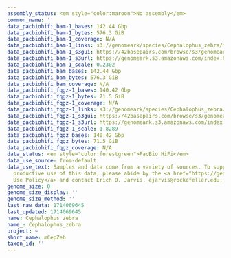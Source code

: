 ```yaml
---
assembly_status: <em style="color:maroon">No assembly</em>
common_name: ''
data_pacbiohifi_bam-1_bases: 142.44 Gbp
data_pacbiohifi_bam-1_bytes: 576.3 GiB
data_pacbiohifi_bam-1_coverage: N/A
data_pacbiohifi_bam-1_links: s3://genomeark/species/Cephalophus_zebra/mCepZeb1/genomic_data/pacbio_hifi/<br>
data_pacbiohifi_bam-1_s3gui: https://42basepairs.com/browse/s3/genomeark/species/Cephalophus_zebra/mCepZeb1/genomic_data/pacbio_hifi/
data_pacbiohifi_bam-1_s3url: https://genomeark.s3.amazonaws.com/index.html?prefix=species/Cephalophus_zebra/mCepZeb1/genomic_data/pacbio_hifi/
data_pacbiohifi_bam-1_scale: 0.2302
data_pacbiohifi_bam_bases: 142.44 Gbp
data_pacbiohifi_bam_bytes: 576.3 GiB
data_pacbiohifi_bam_coverage: N/A
data_pacbiohifi_fqgz-1_bases: 140.42 Gbp
data_pacbiohifi_fqgz-1_bytes: 71.5 GiB
data_pacbiohifi_fqgz-1_coverage: N/A
data_pacbiohifi_fqgz-1_links: s3://genomeark/species/Cephalophus_zebra/mCepZeb1/genomic_data/pacbio_hifi/<br>
data_pacbiohifi_fqgz-1_s3gui: https://42basepairs.com/browse/s3/genomeark/species/Cephalophus_zebra/mCepZeb1/genomic_data/pacbio_hifi/
data_pacbiohifi_fqgz-1_s3url: https://genomeark.s3.amazonaws.com/index.html?prefix=species/Cephalophus_zebra/mCepZeb1/genomic_data/pacbio_hifi/
data_pacbiohifi_fqgz-1_scale: 1.8289
data_pacbiohifi_fqgz_bases: 140.42 Gbp
data_pacbiohifi_fqgz_bytes: 71.5 GiB
data_pacbiohifi_fqgz_coverage: N/A
data_status: <em style="color:forestgreen">PacBio HiFi</em>
data_use_source: from-default
data_use_text: Samples and data come from a variety of sources. To support fair and
  productive use of this data, please abide by the <a href="https://genome10k.soe.ucsc.edu/data-use-policies/">Data
  Use Policy</a> and contact Erich D. Jarvis, ejarvis@rockefeller.edu, with any questions.
genome_size: 0
genome_size_display: ''
genome_size_method: ''
last_raw_data: 1714069645
last_updated: 1714069645
name: Cephalophus zebra
name_: Cephalophus_zebra
project: ~
short_name: mCepZeb
taxon_id: ''
---
```

